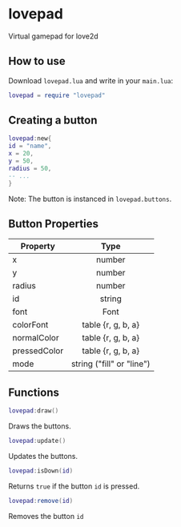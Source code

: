 # lovepad
Virtual gamepad for love2d

## How to use

Download `lovepad.lua` and write in your `main.lua`:
```lua
lovepad = require "lovepad"
```

## Creating a button

```lua
lovepad:new{
id = "name",
x = 20,
y = 50,
radius = 50,
-- ...
}
```
Note: The button is instanced in `lovepad.buttons`.

## Button Properties

| Property | Type   |
|-----------|:------:|
|     x     | number |
|     y     | number |
|   radius  | number |
|    id     | string |
|   font    | Font   |
|colorFont  | table {r, g, b, a} |
|normalColor| table {r, g, b, a} |
|pressedColor| table {r, g, b, a} |
|    mode     | string ("fill" or "line") |

## Functions

```lua
lovepad:draw()
```
Draws the buttons.

```lua
lovepad:update()
```
Updates the buttons.

```lua
lovepad:isDown(id)
```
Returns `true` if the button `id` is pressed.
```lua
lovepad:remove(id)
```
Removes the button `id`
